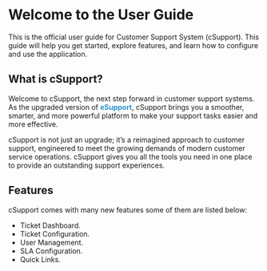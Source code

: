 # Welcome to the User Guide

This is the official user guide for Customer Support System (cSupport). This guide will help you get started, explore features, and learn how to configure and use the application.

## What is cSupport?

Welcome to cSupport, the next step forward in customer support systems. As the upgraded version of <span style="color: #2f90cf;">**eSupport**</span>, cSupport brings you a smoother, smarter, and more powerful platform to make your support tasks easier and more effective.

cSupport is not just an upgrade; it’s a reimagined approach to customer support, engineered to meet the growing demands of modern customer service operations. cSupport gives you all the tools you need in one place to provide an outstanding support experiences.


## Features

cSupport comes with many new features some of them are listed below:  

- Ticket Dashboard.  
- Ticket Configuration.  
- User Management.  
- SLA Configuration.  
- Quick Links.  
